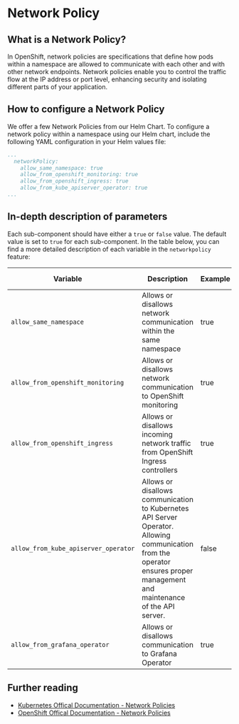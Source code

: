 # Network Policy

## What is a Network Policy?

In OpenShift, network policies are specifications that define how pods within a namespace are allowed to communicate with each other and with other network endpoints. Network policies enable you to control the traffic flow at the IP address or port level, enhancing security and isolating different parts of your application.

## How to configure a Network Policy

We offer a few Network Policies from our Helm Chart. To configure a network policy within a namespace using our Helm chart, include the following YAML configuration in your Helm values file:

``` yaml
...
  networkPolicy:
    allow_same_namespace: true
    allow_from_openshift_monitoring: true
    allow_from_openshift_ingress: true
    allow_from_kube_apiserver_operator: true
...
```

## In-depth description of parameters

Each sub-component should have either a `true` or `false` value. The default value is set to `true` for each sub-component. 
In the table below, you can find a more detailed description of each variable in the `networkpolicy` feature:

| <div style="width:255px">**Variable**</div>                                 | **Description**                                           | **Example**                 | **Type**  | **Default Value**
|-----------------------------------------------|-----------------------------------------------------------|-----------------------------|-----------|------|
| `allow_same_namespace`          | Allows or disallows network communication within the same namespace | true        | Boolean   | true |
| `allow_from_openshift_monitoring` | Allows or disallows network communication to OpenShift monitoring | true         | Boolean   | true |
| `allow_from_openshift_ingress`  | Allows or disallows incoming network traffic from OpenShift Ingress controllers | true        | Boolean   | true |
| `allow_from_kube_apiserver_operator` | Allows or disallows communication to Kubernetes API Server Operator. Allowing communication from the operator ensures proper management and maintenance of the API server. | false         | Boolean   | true |
| `allow_from_grafana_operator`    | Allows or disallows communication to Grafana Operator      | true      | Boolean   | true |


## Further reading
- [Kubernetes Offical Documentation - Network Policies](https://kubernetes.io/docs/concepts/services-networking/network-policies/)
- [OpenShift Offical Documentation - Network Policies](https://docs.openshift.com/container-platform/4.13/networking/network_policy/about-network-policy.html)